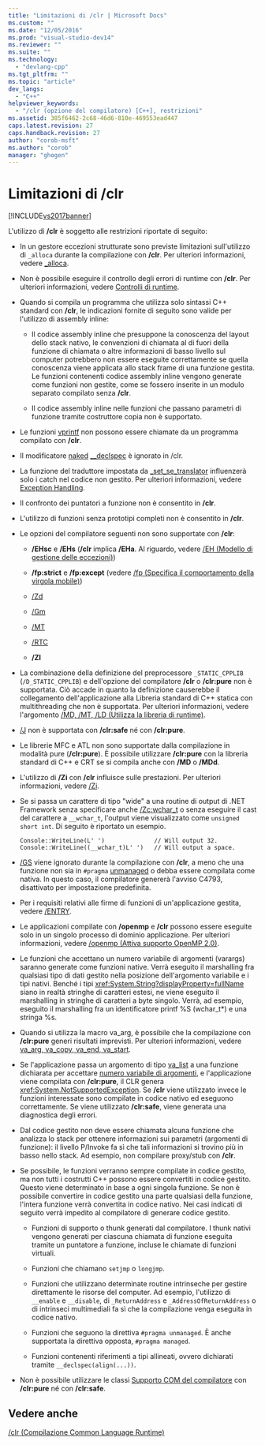 ```yaml
---
title: "Limitazioni di /clr | Microsoft Docs"
ms.custom: ""
ms.date: "12/05/2016"
ms.prod: "visual-studio-dev14"
ms.reviewer: ""
ms.suite: ""
ms.technology: 
  - "devlang-cpp"
ms.tgt_pltfrm: ""
ms.topic: "article"
dev_langs: 
  - "C++"
helpviewer_keywords: 
  - "/clr (opzione del compilatore) [C++], restrizioni"
ms.assetid: 385f6462-2c68-46d6-810e-469553ead447
caps.latest.revision: 27
caps.handback.revision: 27
author: "corob-msft"
ms.author: "corob"
manager: "ghogen"
---
```

# Limitazioni di /clr
[!INCLUDE[vs2017banner](../../assembler/inline/includes/vs2017banner.md)]

L'utilizzo di **\/clr** è soggetto alle restrizioni riportate di seguito:  
  
-   In un gestore eccezioni strutturate sono previste limitazioni sull'utilizzo di `_alloca` durante la compilazione con **\/clr**.  Per ulteriori informazioni, vedere [\_alloca](../../c-runtime-library/reference/alloca.md).  
  
-   Non è possibile eseguire il controllo degli errori di runtime con **\/clr**.  Per ulteriori informazioni, vedere [Controlli di runtime](../Topic/How%20to:%20Use%20Native%20Run-Time%20Checks.md).  
  
-   Quando si compila un programma che utilizza solo sintassi C\+\+ standard con **\/clr**, le indicazioni fornite di seguito sono valide per l'utilizzo di assembly inline:  
  
    -   Il codice assembly inline che presuppone la conoscenza del layout dello stack nativo, le convenzioni di chiamata al di fuori della funzione di chiamata o altre informazioni di basso livello sul computer potrebbero non essere eseguite correttamente se quella conoscenza viene applicata allo stack frame di una funzione gestita.  Le funzioni contenenti codice assembly inline vengono generate come funzioni non gestite, come se fossero inserite in un modulo separato compilato senza **\/clr**.  
  
    -   Il codice assembly inline nelle funzioni che passano parametri di funzione tramite costruttore copia non è supportato.  
  
-   Le funzioni [vprintf](../../c-runtime-library/vprintf-functions.md) non possono essere chiamate da un programma compilato con **\/clr**.  
  
-   Il modificatore [naked](../../cpp/naked-cpp.md) [\_\_declspec](../../cpp/declspec.md) è ignorato in \/clr.  
  
-   La funzione del traduttore impostata da [\_set\_se\_translator](../../c-runtime-library/reference/set-se-translator.md) influenzerà solo i catch nel codice non gestito.  Per ulteriori informazioni, vedere [Exception Handling](../../windows/exception-handling-cpp-component-extensions.md).  
  
-   Il confronto dei puntatori a funzione non è consentito in **\/clr**.  
  
-   L'utilizzo di funzioni senza prototipi completi non è consentito in **\/clr**.  
  
-   Le opzioni del compilatore seguenti non sono supportate con **\/clr**:  
  
    -   **\/EHsc** e **\/EHs** \(**\/clr** implica **\/EHa**. Al riguardo, vedere [\/EH \(Modello di gestione delle eccezioni\)](../../build/reference/eh-exception-handling-model.md)\)  
  
    -   **\/fp:strict** e **\/fp:except** \(vedere [\/fp \(Specifica il comportamento della virgola mobile\)](../../build/reference/fp-specify-floating-point-behavior.md)\)  
  
    -   [\/Zd](../../build/reference/z7-zi-zi-debug-information-format.md)  
  
    -   [\/Gm](../../build/reference/gm-enable-minimal-rebuild.md)  
  
    -   [\/MT](../../build/reference/md-mt-ld-use-run-time-library.md)  
  
    -   [\/RTC](../../build/reference/rtc-run-time-error-checks.md)  
  
    -   **\/ZI**  
  
-   La combinazione della definizione del preprocessore `_STATIC_CPPLIB` \(`/D_STATIC_CPPLIB`\) e dell'opzione del compilatore **\/clr** o **\/clr:pure** non è supportata.  Ciò accade in quanto la definizione causerebbe il collegamento dell'applicazione alla Libreria standard di C\+\+ statica con multithreading che non è supportata.  Per ulteriori informazioni, vedere l'argomento [\/MD, \/MT, \/LD \(Utilizza la libreria di runtime\)](../../build/reference/md-mt-ld-use-run-time-library.md).  
  
-   [\/J](../../build/reference/j-default-char-type-is-unsigned.md) non è supportata con **\/clr:safe** né con **\/clr:pure**.  
  
-   Le librerie MFC e ATL non sono supportate dalla compilazione in modalità pure \(**\/clr:pure**\).  È possibile utilizzare **\/clr:pure** con la libreria standard di C\+\+ e CRT se si compila anche con **\/MD** o **\/MDd**.  
  
-   L'utilizzo di **\/Zi** con **\/clr** influisce sulle prestazioni.  Per ulteriori informazioni, vedere [\/Zi](../../build/reference/z7-zi-zi-debug-information-format.md).  
  
-   Se si passa un carattere di tipo "wide" a una routine di output di .NET Framework senza specificare anche [\/Zc:wchar\_t](../../build/reference/zc-wchar-t-wchar-t-is-native-type.md) o senza eseguire il cast del carattere a `__wchar_t`, l'output viene visualizzato come `unsigned short int`.  Di seguito è riportato un esempio.  
  
    ```  
    Console::WriteLine(L' ')              // Will output 32.  
    Console::WriteLine((__wchar_t)L' ')   // Will output a space.  
    ```  
  
-   [\/GS](../../build/reference/gs-buffer-security-check.md) viene ignorato durante la compilazione con **\/clr**, a meno che una funzione non sia in `#pragma` [unmanaged](../../preprocessor/managed-unmanaged.md) o debba essere compilata come nativa. In questo caso, il compilatore genererà l'avviso C4793, disattivato per impostazione predefinita.  
  
-   Per i requisiti relativi alle firme di funzioni di un'applicazione gestita, vedere [\/ENTRY](../../build/reference/entry-entry-point-symbol.md).  
  
-   Le applicazioni compilate con **\/openmp** e **\/clr** possono essere eseguite solo in un singolo processo di dominio applicazione.  Per ulteriori informazioni, vedere [\/openmp \(Attiva supporto OpenMP 2.0\)](../../build/reference/openmp-enable-openmp-2-0-support.md).  
  
-   Le funzioni che accettano un numero variabile di argomenti \(varargs\) saranno generate come funzioni native.  Verrà eseguito il marshalling fra qualsiasi tipo di dati gestito nella posizione dell'argomento variabile e i tipi nativi.  Benché i tipi <xref:System.String?displayProperty=fullName> siano in realtà stringhe di caratteri estesi, ne viene eseguito il marshalling in stringhe di caratteri a byte singolo.  Verrà, ad esempio, eseguito il marshalling fra un identificatore printf %S \(wchar\_t\*\) e una stringa %s.  
  
-   Quando si utilizza la macro va\_arg, è possibile che la compilazione con **\/clr:pure** generi risultati imprevisti.  Per ulteriori informazioni, vedere [va\_arg, va\_copy, va\_end, va\_start](../../c-runtime-library/reference/va-arg-va-copy-va-end-va-start.md).  
  
-   Se l'applicazione passa un argomento di tipo [va\_list](../../c-runtime-library/reference/va-arg-va-copy-va-end-va-start.md) a una funzione dichiarata per accettare [numero variabile di argomenti](../../misc/variable-argument-lists.md), e l'applicazione viene compilata con **\/clr:pure**, il CLR genera <xref:System.NotSupportedException>.  Se **\/clr**  viene utilizzato invece le funzioni interessate sono compilate in codice nativo ed eseguono correttamente.  Se viene utilizzato **\/clr:safe**, viene generata una diagnostica degli errori.  
  
-   Dal codice gestito non deve essere chiamata alcuna funzione che analizza lo stack per ottenere informazioni sui parametri \(argomenti di funzione\): il livello P\/Invoke fa sì che tali informazioni si trovino più in basso nello stack.  Ad esempio, non compilare proxy\/stub con **\/clr**.  
  
-   Se possibile, le funzioni verranno sempre compilate in codice gestito, ma non tutti i costrutti C\+\+ possono essere convertiti in codice gestito.  Questo viene determinato in base a ogni singola funzione.  Se non è possibile convertire in codice gestito una parte qualsiasi della funzione, l'intera funzione verrà convertita in codice nativo.  Nei casi indicati di seguito verrà impedito al compilatore di generare codice gestito.  
  
    -   Funzioni di supporto o thunk generati dal compilatore.  I thunk nativi vengono generati per ciascuna chiamata di funzione eseguita tramite un puntatore a funzione, incluse le chiamate di funzioni virtuali.  
  
    -   Funzioni che chiamano `setjmp` o `longjmp`.  
  
    -   Funzioni che utilizzano determinate routine intrinseche per gestire direttamente le risorse del computer.  Ad esempio, l'utilizzo di `__enable` e `__disable`, di `_ReturnAddress` e `_AddressOfReturnAddress` o di intrinseci multimediali fa sì che la compilazione venga eseguita in codice nativo.  
  
    -   Funzioni che seguono la direttiva `#pragma unmanaged`. È anche supportata la direttiva opposta, `#pragma managed`.  
  
    -   Funzioni contenenti riferimenti a tipi allineati, ovvero dichiarati tramite `__declspec(align(...))`.  
  
-   Non è possibile utilizzare le classi [Supporto COM del compilatore](../../cpp/compiler-com-support.md) con **\/clr:pure** né con **\/clr:safe**.  
  
## Vedere anche  
 [\/clr \(Compilazione Common Language Runtime\)](../../build/reference/clr-common-language-runtime-compilation.md)